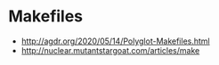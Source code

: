 # Makefiles

* http://agdr.org/2020/05/14/Polyglot-Makefiles.html
* http://nuclear.mutantstargoat.com/articles/make